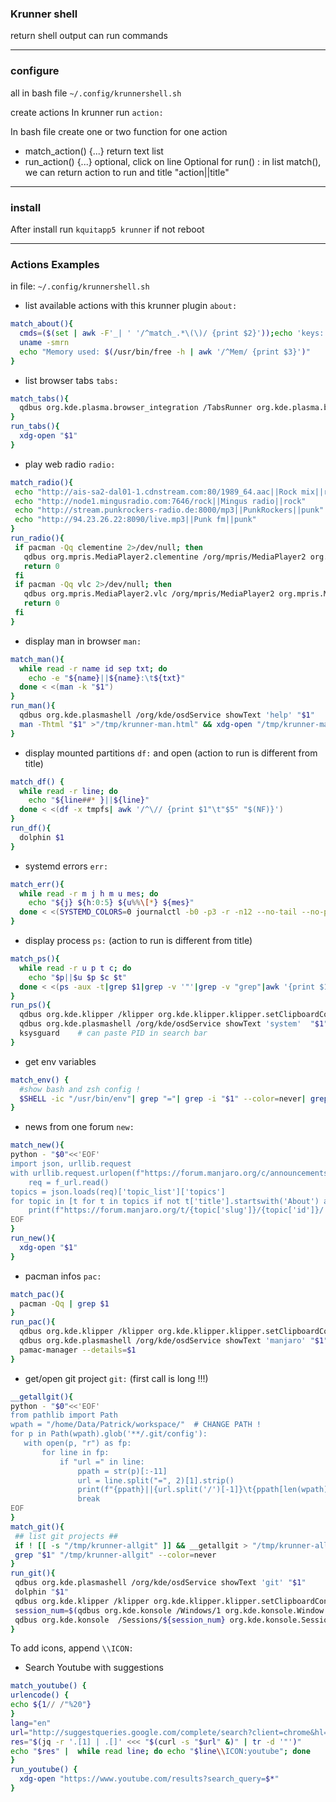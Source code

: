 ### Krunner shell

return shell output
can run commands

---

### configure

all in bash file `~/.config/krunnershell.sh`


create actions
In krunner run `action:`

In bash file create one or two function for one action
 - match_action() {...}    return text list
 - run_action() {...}      optional, click on line
Optional for run() : in list match(), we can return action to run and title "action||title"

---

### install

After install run `kquitapp5 krunner` if not reboot

---

### Actions Examples

in file: `~/.config/krunnershell.sh`

 * list available actions with this krunner plugin `about:`
```bash
match_about(){
  cmds=($(set | awk -F'_| ' '/^match_.*\(\)/ {print $2}'));echo 'keys:' ${cmds[@]}
  uname -smrn
  echo "Memory used: $(/usr/bin/free -h | awk '/^Mem/ {print $3}')"
}
```

 * list browser tabs `tabs:`
```bash
match_tabs(){
  qdbus org.kde.plasma.browser_integration /TabsRunner org.kde.plasma.browser_integration.TabsRunner.GetTabs | sed 's|^title:|title:\|\||' | awk -F':' '/^(title|url)/ {print $(NF)}' | tac | awk 'ORS=NR%2?FS:RS' | sed 's|//|https://|'
}
run_tabs(){
  xdg-open "$1"
}
```

 * play web radio `radio:`
 ```bash
 match_radio(){
  echo "http://ais-sa2-dal01-1.cdnstream.com:80/1989_64.aac||Rock mix||rock"
  echo "http://node1.mingusradio.com:7646/rock||Mingus radio||rock"
  echo "http://stream.punkrockers-radio.de:8000/mp3||PunkRockers||punk"
  echo "http://94.23.26.22:8090/live.mp3||Punk fm||punk"
}
run_radio(){
  if pacman -Qq clementine 2>/dev/null; then
    qdbus org.mpris.MediaPlayer2.clementine /org/mpris/MediaPlayer2 org.mpris.MediaPlayer2.Player.OpenUri "$1" ||clementine "$1"
    return 0
  fi
  if pacman -Qq vlc 2>/dev/null; then
    qdbus org.mpris.MediaPlayer2.vlc /org/mpris/MediaPlayer2 org.mpris.MediaPlayer2.Player.OpenUri "$1" || vlc "$1"
    return 0
  fi
}
 ```

 * display man in browser `man:`
```bash
match_man(){
  while read -r name id sep txt; do
    echo -e "${name}||${name}:\t${txt}"
  done < <(man -k "$1")
}
run_man(){
  qdbus org.kde.plasmashell /org/kde/osdService showText 'help' "$1"
  man -Thtml "$1" >"/tmp/krunner-man.html" && xdg-open "/tmp/krunner-man.html"
}
```

 * display mounted partitions `df:` and open
 (action to run is different from title)
```bash
match_df() {
  while read -r line; do
    echo "${line##* }||${line}"
  done < <(df -x tmpfs| awk '/^\// {print $1"\t"$5" "$(NF)}')
}
run_df(){
  dolphin $1
}
```

 * systemd errors `err:`
```bash
match_err(){
  while read -r m j h m u mes; do
    echo "${j} ${h:0:5} ${u%%\[*} ${mes}"
  done < <(SYSTEMD_COLORS=0 journalctl -b0 -p3 -r -n12 --no-tail --no-pager)
}
```

 * display process `ps:`
 (action to run is different from title)
```bash
match_ps(){
  while read -r u p t c; do
    echo "$p||$u $p $c $t"
  done < <(ps -aux -t|grep $1|grep -v '"'|grep -v "grep"|awk '{print $1" "$2" "$8" "$(NF)}'|head -n10)
}
run_ps(){
  qdbus org.kde.klipper /klipper org.kde.klipper.klipper.setClipboardContents $1  #save PID
  qdbus org.kde.plasmashell /org/kde/osdService showText 'system'  "$1"
  ksysguard    # can paste PID in search bar
}
```

 * get env variables
```bash
match_env() {
  #show bash and zsh config !
  $SHELL -ic "/usr/bin/env"| grep "="| grep -i "$1" --color=never| grep -v "^_"
}
```

 * news from one forum `new:`
```bash
match_new(){
python - "$0"<<'EOF'
import json, urllib.request
with urllib.request.urlopen(f"https://forum.manjaro.org/c/announcements.json") as f_url:
    req = f_url.read()
topics = json.loads(req)['topic_list']['topics']
for topic in [t for t in topics if not t['title'].startswith('About') and not t['closed']]:
    print(f"https://forum.manjaro.org/t/{topic['slug']}/{topic['id']}/||{topic['fancy_title']}")
EOF
}
run_new(){
  xdg-open "$1"
}
```

 * pacman infos `pac:`
```bash
match_pac(){
  pacman -Qq | grep $1
}
run_pac(){
  qdbus org.kde.klipper /klipper org.kde.klipper.klipper.setClipboardContents $1
  qdbus org.kde.plasmashell /org/kde/osdService showText 'manjaro' "$1"
  pamac-manager --details=$1
}
```

 * get/open git project `git:`
 (first call is long !!!)
 ```bash
 __getallgit(){
python - "$0"<<'EOF'
from pathlib import Path
wpath = "/home/Data/Patrick/workspace/"  # CHANGE PATH !
for p in Path(wpath).glob('**/.git/config'):
    with open(p, "r") as fp:
        for line in fp:
            if "url =" in line:
                ppath = str(p)[:-11]
                url = line.split("=", 2)[1].strip()
                print(f"{ppath}||{url.split('/')[-1]}\t{ppath[len(wpath):]}||{url}")
                break
EOF
}
match_git(){
  ## list git projects ##
  if ! [[ -s "/tmp/krunner-allgit" ]] && __getallgit > "/tmp/krunner-allgit"    # save first run of day
  grep "$1" "/tmp/krunner-allgit" --color=never
}
run_git(){
  qdbus org.kde.plasmashell /org/kde/osdService showText 'git' "$1"
  dolphin "$1"
  qdbus org.kde.klipper /klipper org.kde.klipper.klipper.setClipboardContents "$1"
  session_num=$(qdbus org.kde.konsole /Windows/1 org.kde.konsole.Window.newSession "git" "$1")
  qdbus org.kde.konsole  /Sessions/${session_num} org.kde.konsole.Session.runCommand "git status" &
}
 ```

To add icons, append `\\ICON:`
* Search Youtube with suggestions
```bash
match_youtube() {
urlencode() {
echo ${1// /"%20"}
}
lang="en"
url="http://suggestqueries.google.com/complete/search?client=chrome&hl=$lang&gl=us&ds=yt&q=$(urlencode "$*")"
res="$(jq -r '.[1] | .[]' <<< "$(curl -s "$url" &)" | tr -d '"')"
echo "$res" |  while read line; do echo "$line\\ICON:youtube"; done
}
run_youtube() {
  xdg-open "https://www.youtube.com/results?search_query=$*"
}
```